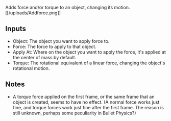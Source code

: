 Adds force and/or torque to an object, changing its motion.
[[/uploads/Addforce.png]]

## Inputs
- Object: The object you want to apply force to.
- Force: The force to apply to that object.
- Apply At: Where on the object you want to apply the force, it's applied at the center of mass by default.
- Torque: The rotational equivalent of a linear force, changing the object's rotational motion.

## Notes

- A torque force applied on the first frame, or the same frame that an object is created, seems to have no effect. (A normal force works just fine, and torque forces work just fine after the first frame. The reason is still unknown, perhaps some peculiarity in Bullet Physics?)